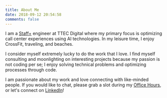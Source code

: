 ```yaml
---
title: About Me
date: 2018-09-12 20:54:58
comments: false
---
```


I am a [Staff+](https://newsletter.pragmaticengineer.com/p/what-is-a-staff-engineer) engineer at TTEC Digital where my primary focus is optimizing call center experiences using AI technologies. In my leisure time, I enjoy CrossFit, traveling, and beaches.

I consider myself extremely lucky to do the work that I love. I find myself consulting and moonlighting on interesting projects because my passion is not coding per se; I enjoy solving technical problems and optimizing processes through code.

I am passionate about my work and love connecting with like-minded people. If you would like to chat, please grab a slot during my [Office Hours](/Contact), or let's connect on [LinkedIn](https://www.linkedin.com/in/ibliskavka)!
